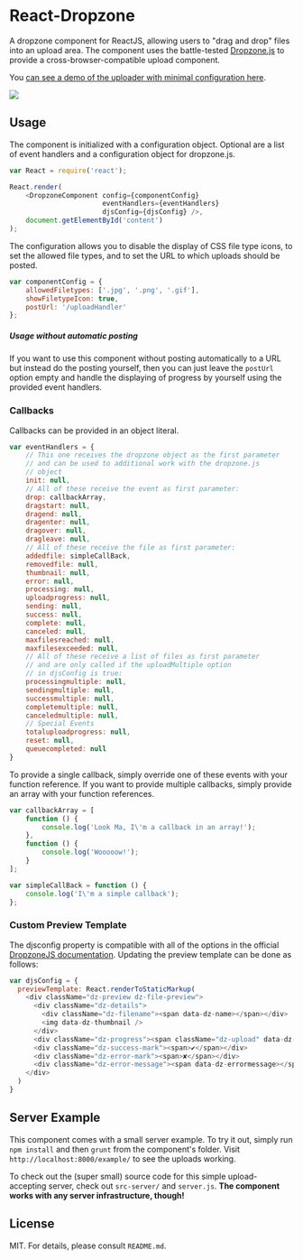 # React-Dropzone
A dropzone component for ReactJS, allowing users to "drag and drop" files into an upload area. The component uses the battle-tested [Dropzone.js](http://www.dropzonejs.com/) to provide a cross-browser-compatible upload component.

You [can see a demo of the uploader with minimal configuration here](http://reactdropzone.azurewebsites.net/example).

![](https://raw.githubusercontent.com/felixrieseberg/React-Dropzone/master/.dropzone.gif)

## Usage
The component is initialized with a configuration object. Optional are a list of event handlers and a configuration object for dropzone.js.

```js
var React = require('react');

React.render(
    <DropzoneComponent config={componentConfig} 
                       eventHandlers={eventHandlers} 
                       djsConfig={djsConfig} />, 
    document.getElementById('content')
);
```

The configuration allows you to disable the display of CSS file type icons, to set the allowed file types, and to set the URL to which uploads should be posted.

```js
var componentConfig = {
    allowedFiletypes: ['.jpg', '.png', '.gif'],
    showFiletypeIcon: true,
    postUrl: '/uploadHandler'
};
```

##### Usage without automatic posting
If you want to use this component without posting automatically to a URL but instead do the posting yourself, then you can just leave the `postUrl` option empty and handle the displaying of progress by yourself using the provided event handlers.


### Callbacks
Callbacks can be provided in an object literal. 

```js
var eventHandlers = {
    // This one receives the dropzone object as the first parameter
    // and can be used to additional work with the dropzone.js 
    // object
    init: null,
    // All of these receive the event as first parameter:
    drop: callbackArray,
    dragstart: null,
    dragend: null,
    dragenter: null,
    dragover: null,
    dragleave: null,
    // All of these receive the file as first parameter:
    addedfile: simpleCallBack,
    removedfile: null,
    thumbnail: null,
    error: null,
    processing: null,
    uploadprogress: null,
    sending: null,
    success: null,
    complete: null,
    canceled: null,
    maxfilesreached: null,
    maxfilesexceeded: null,
    // All of these receive a list of files as first parameter 
    // and are only called if the uploadMultiple option 
    // in djsConfig is true:
    processingmultiple: null,
    sendingmultiple: null,
    successmultiple: null,
    completemultiple: null,
    canceledmultiple: null,
    // Special Events
    totaluploadprogress: null,
    reset: null,
    queuecompleted: null
}
```

To provide a single callback, simply override one of these events with your function reference. If you want to provide multiple callbacks, simply provide an array with your function references.

```js
var callbackArray = [
    function () {
        console.log('Look Ma, I\'m a callback in an array!');
    },
    function () {
        console.log('Wooooow!');
    }
];

var simpleCallBack = function () {
    console.log('I\'m a simple callback');
};
```

### Custom Preview Template
The djsconfig property is compatible with all of the options in the official [DropzoneJS documentation](http://www.dropzonejs.com/). Updating the preview template can be done as follows:

```js
var djsConfig = {
  previewTemplate: React.renderToStaticMarkup(
    <div className="dz-preview dz-file-preview">
      <div className="dz-details">
        <div className="dz-filename"><span data-dz-name></span></div>
        <img data-dz-thumbnail />
      </div>
      <div className="dz-progress"><span className="dz-upload" data-dz-uploadprogress></span></div>
      <div className="dz-success-mark"><span>✔</span></div>
      <div className="dz-error-mark"><span>✘</span></div>
      <div className="dz-error-message"><span data-dz-errormessage></span></div>
    </div>
  )
}
```

## Server Example
This component comes with a small server example. To try it out, simply run `npm install` and then `grunt` from the component's folder. Visit `http://localhost:8000/example/` to see the uploads working. 

To check out the (super small) source code for this simple upload-accepting server, check out `src-server/` and `server.js`. **The component works with any server infrastructure, though!**

## License
MIT. For details, please consult `README.md`.
